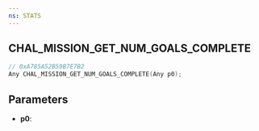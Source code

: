 ```yaml
---
ns: STATS
---
```

## CHAL_MISSION_GET_NUM_GOALS_COMPLETE

```c
// 0xA785A52B59B7E7B2
Any CHAL_MISSION_GET_NUM_GOALS_COMPLETE(Any p0);
```

## Parameters
* **p0**:
